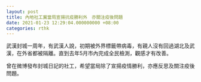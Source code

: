 ```yaml
---
layout: post
title: 內地社工冀當局宣揚抗疫勝利外　亦關注疫後問題
date: 2021-01-23 12:29:04.000000000 +08:00
categories: rthk
---
```


武漢封城一周年，有武漢人說，初期被外界標籤帶病毒，有親人沒有回過湖北及武漢，在外省都被隔離。直到去年5月市內完成全民檢測，觀感才有改善。

曾在微博發布封城日記的社工，希望當局除了宣揚疫情勝利，亦應反思及關注疫後問題。
